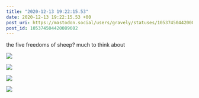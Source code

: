 ```yaml
---
title: "2020-12-13 19:22:15.53"
date: 2020-12-13 19:22:15.53 +00
post_uri: https://mastodon.social/users/gravely/statuses/105374504420089602
post_id: 105374504420089602
---
```

the five freedoms of sheep? much to think about


![](/images/105374504122560122.jpg)

![](/images/105374504225190747.jpg)

![](/images/105374504301170562.jpg)

![](/images/105374504377280661.jpg)

